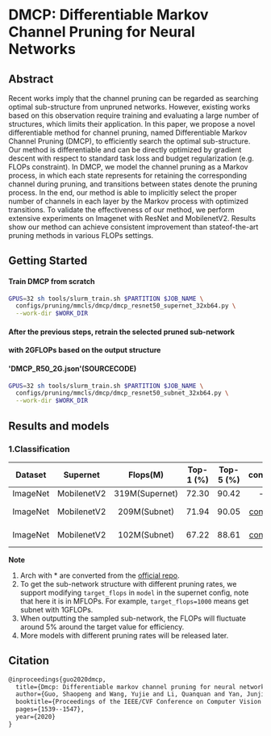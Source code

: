 # DMCP: Differentiable Markov Channel Pruning for Neural Networks

## Abstract

Recent works imply that the channel pruning can be regarded as searching optimal sub-structure from unpruned networks. However, existing works based on this observation require training and evaluating a large number of structures, which limits their application. In this paper, we propose a novel differentiable method for channel pruning, named Differentiable Markov Channel Pruning (DMCP), to efficiently search the optimal sub-structure. Our method is differentiable and can be directly optimized by gradient descent with respect to standard task loss and budget regularization (e.g. FLOPs constraint). In DMCP, we model the channel pruning as a Markov process, in which each state represents for retaining the corresponding channel during pruning, and transitions between states denote the pruning process. In the end, our method is able to implicitly select the proper number of channels in each layer by the Markov process with optimized transitions. To validate the effectiveness of our method, we perform extensive experiments on Imagenet with ResNet and MobilenetV2. Results show our method can achieve consistent improvement than stateof-the-art pruning methods in various FLOPs settings.

## Getting Started

#### Train DMCP from scratch

```bash
GPUS=32 sh tools/slurm_train.sh $PARTITION $JOB_NAME \
  configs/pruning/mmcls/dmcp/dmcp_resnet50_supernet_32xb64.py \
  --work-dir $WORK_DIR
```

#### After the previous steps, retrain the selected pruned sub-network

#### with 2GFLOPs based on the output structure

#### 'DMCP_R50_2G.json'(SOURCECODE)

```bash
GPUS=32 sh tools/slurm_train.sh $PARTITION $JOB_NAME \
  configs/pruning/mmcls/dmcp/dmcp_resnet50_subnet_32xb64.py \
  --work-dir $WORK_DIR
```

## Results and models

### 1.Classification

| Dataset  |  Supernet   |    Flops(M)    | Top-1 (%) | Top-5 (%) |                 config                 |                                                                                                                           Download                                                                                                                           |                                               Remark                                                |
| :------: | :---------: | :------------: | :-------: | :-------: | :------------------------------------: | :----------------------------------------------------------------------------------------------------------------------------------------------------------------------------------------------------------------------------------------------------------: | :-------------------------------------------------------------------------------------------------: |
| ImageNet | MobilenetV2 | 319M(Supernet) |   72.30   |   90.42   |                   -                    |                                                                                                                              -                                                                                                                               |                                                  -                                                  |
| ImageNet | MobilenetV2 |  209M(Subnet)  |   71.94   |   90.05   | [config](./dmcp_mbv2_subnet_32xb64.py) | [model](https://download.openmmlab.com/mmrazor/v1/pruning/dmcp/mobilenetv2/200M/DMCP_MBV2_200M.pth)  / [log](https://download.openmmlab.com/mmrazor/v1/pruning/dmcp/mobilenetv2/200M/dmcp_mobilenetv2_supernet_32xb64_target_flops_200m_20230129_184919.log) | [arch](https://download.openmmlab.com/mmrazor/v1/pruning/dmcp/mobilenetv2/200M/DMCP_MBV2_200M.json) |
| ImageNet | MobilenetV2 |  102M(Subnet)  |   67.22   |   88.61   | [config](./dmcp_mbv2_subnet_32xb64.py) | [model](https://download.openmmlab.com/mmrazor/v1/pruning/dmcp/mobilenetv2/100M/DMCP_MBV2_100M.pth) / [log](https://download.openmmlab.com/mmrazor/v1/pruning/dmcp/mobilenetv2/100M/dmcp_mobilenetv2_supernet_32xb64_target_flops_100m_20230129_184919.log)  |                                   [arch\*](./DMCP_MBV2_100M.json)                                   |

<!-- The result of Resnet50 has bugs. -->

<!-- | ImageNet |  ResNet50   | 4.09G(Supernet) |   77.46   |   93.55   |                     -                      |                                                                                                                              -                                                                                                                               |                                                  -                                                  |
| ImageNet |  ResNet50   |  2.07G(Subnet)  |   76.11   |   93.01   | [config](./dmcp_resnet50_subnet_32xb64.py) |          [model](https://download.openmmlab.com/mmrazor/v1/pruning/dmcp/resnet50/2G/DMCP_R50_2G.pth)  / [log](https://download.openmmlab.com/mmrazor/v1/pruning/dmcp/resnet50/2G/dmcp_resnet50_supernet_32xb64_target_flops_2g_20230129_112944.log)          |                                    [arch\*](./DMCP_R50_2G.json)                                     |
| ImageNet |  ResNet50   |  1.05G(Subnet)  |   74.12   |   92.33   | [config](./dmcp_resnet50_subnet_32xb64.py) |          [model](https://download.openmmlab.com/mmrazor/v1/pruning/dmcp/resnet50/1G/DMCP_R50_1G.pth) / [log](https://download.openmmlab.com/mmrazor/v1/pruning/dmcp/resnet50/1G/dmcp_resnet50_supernet_32xb64_target_flops_1g_20230107_223552.log)           |     [arch](https://download.openmmlab.com/mmrazor/v1/pruning/dmcp/resnet50/1G/DMCP_R50_1G.json)     | -->

**Note**

1. Arch with * are converted from the [official repo](https://github.com/Zx55/dmcp).
2. To get the sub-network structure with different pruning rates, we support modifying `target_flops` in `model` in the supernet config, note that here it is in MFLOPs. For example, `target_flops=1000` means get subnet with 1GFLOPs.
3. When outputting the sampled sub-network, the FLOPs will fluctuate around 5% around the target value for efficiency.
4. More models with different pruning rates will be released later.

## Citation

```latex
@inproceedings{guo2020dmcp,
  title={Dmcp: Differentiable markov channel pruning for neural networks},
  author={Guo, Shaopeng and Wang, Yujie and Li, Quanquan and Yan, Junjie},
  booktitle={Proceedings of the IEEE/CVF Conference on Computer Vision and Pattern Recognition},
  pages={1539--1547},
  year={2020}
}
```
